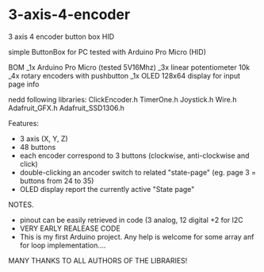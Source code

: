 # 3-axis-4-encoder
3 axis 4 encoder button box HID

simple ButtonBox for PC
tested with Arduino Pro Micro (HID)

BOM
_1x Arduino Pro Micro (tested 5V16Mhz)
_3x linear potentiometer 10k
_4x rotary encoders with pushbutton
_1x OLED 128x64 display for input page info

nedd following libraries:
ClickEncoder.h
TimerOne.h
Joystick.h
Wire.h
Adafruit_GFX.h
Adafruit_SSD1306.h

Features:
- 3 axis (X, Y, Z)
- 48 buttons
- each encoder correspond to 3 buttons (clockwise, anti-clockwise and click)
- double-clicking an ancoder switch to related "state-page" (eg. page 3 = buttons from 24 to 35)
- OLED display report the currently active "State page"

NOTES.
- pinout can be easily retrieved in code (3 analog, 12 digital +2 for I2C
- VERY EARLY REALEASE CODE
- This is my first Arduino project. Any help is welcome for some array anf for loop implementation....

MANY THANKS TO ALL AUTHORS OF THE LIBRARIES!

